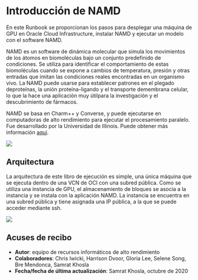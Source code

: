 # Introducción de NAMD

En este Runbook se proporcionan los pasos para desplegar una máquina de GPU en Oracle Cloud Infrastructure, instalar NAMD y ejecutar un modelo con el software NAMD.

NAMD es un software de dinámica molecular que simula los movimientos de los átomos en biomoléculas bajo un conjunto predefinido de condiciones. Se utiliza para identificar el comportamiento de estas biomoléculas cuando se expone a cambios de temperatura, presión y otras entradas que imitan las condiciones reales encontradas en un organismo vivo. La NAMD puede usarse para establecer patrones en el plegado deproteínas, la unión proteína-ligando y el transporte demembrana celular, lo que la hace una aplicación muy útilpara la investigación y el descubrimiento de fármacos.

NAMD se basa en Charm++ y Converse, y puede ejecutarse en computadoras de alto rendimiento para ejecutar el procesamiento paralelo. Fue desarrollado por la Universidad de Illinois. Puede obtener más información [aquí](http://charm.cs.illinois.edu/research/moldyn).

![](./images/protein.gif)

## **Arquitectura**

La arquitectura de este libro de ejecución es simple, una única máquina que se ejecuta dentro de una VCN de OCI con una subred pública. Como se utiliza una instancia de GPU, el almacenamiento de bloques se asocia a la instancia y se instala con la aplicación NAMD. La instancia se encuentra en una subred pública y tiene asignada una IP pública, a la que se puede acceder mediante ssh.

![](./images/arch-draft.png)

## Acuses de recibo

*   **Autor**: equipo de recursos informáticos de alto rendimiento
*   **Colaboradores**: Chris Iwicki, Harrison Dvoor, Gloria Lee, Selene Song, Bre Mendonca, Samrat Khosla
*   **Fecha/fecha de última actualización**: Samrat Khosla, octubre de 2020
